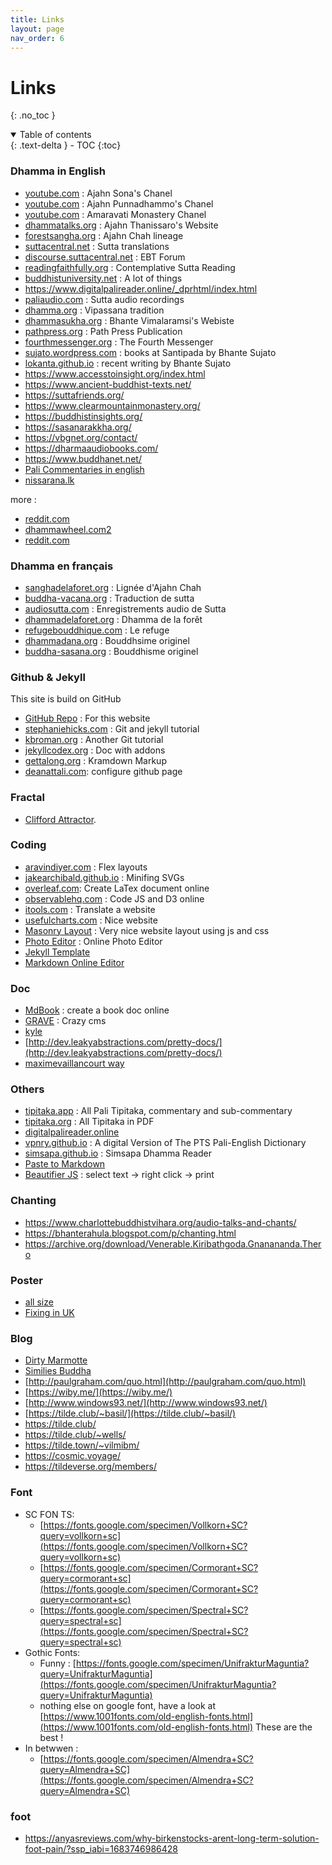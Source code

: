```yaml
---
title: Links 
layout: page
nav_order: 6
---
```


# Links
{: .no_toc }

<details open markdown="block">
  <summary>
    Table of contents
  </summary>
  {: .text-delta }
- TOC
{:toc}
</details>


### Dhamma in English

- [youtube.com](https://www.youtube.com/channel/UCCRXOn6Tsrgm9gJR4z3qLZA) : Ajahn Sona's Chanel
- [youtube.com](https://www.youtube.com/c/AjahnPunnadhammo) : Ajahn Punnadhammo's Chanel
- [youtube.com](https://www.youtube.com/channel/UCsgmmAelfZ2kfXZ08xlHpDw) : Amaravati Monastery Chanel
- [dhammatalks.org](http://www.dhammatalks.org) : Ajahn Thanissaro's Website
- [forestsangha.org](http://www.forestsangha.org) : Ajahn Chah lineage
- [suttacentral.net](http://www.suttacentral.net) : Sutta translations
- [discourse.suttacentral.net](https://discourse.suttacentral.net/) : EBT Forum
- [readingfaithfully.org](https://readingfaithfully.org/) : Contemplative Sutta Reading
- [buddhistuniversity.net](https://buddhistuniversity.net/) : A lot of things
- https://www.digitalpalireader.online/_dprhtml/index.html
- [paliaudio.com](http://www.paliaudio.com) : Sutta audio recordings
- [dhamma.org](http://www.dhamma.org) : Vipassana tradition
- [dhammasukha.org](http://www.dhammasukha.org) : Bhante Vimalaramsi's Webiste
- [pathpress.org](https://pathpress.org/) : Path Press Publication
- [fourthmessenger.org](https://www.fourthmessenger.org/) : The Fourth Messenger
- [sujato.wordpress.com](https://sujato.wordpress.com/2012/10/03/my-books-at-santipada/) : books at Santipada by Bhante Sujato
- [lokanta.github.io](https://lokanta.github.io/writings/) : recent writing by Bhante Sujato
- https://www.accesstoinsight.org/index.html
- https://www.ancient-buddhist-texts.net/
- https://suttafriends.org/
- https://www.clearmountainmonastery.org/
- https://buddhistinsights.org/
- https://sasanarakkha.org/
- https://vbgnet.org/contact/
- https://dharmaaudiobooks.com/
- https://www.buddhanet.net/
- [Pali Commentaries in english](https://archive.org/details/PaliCommentariesCollection/00%20Vinaya%20Commentary%2C%20Samantapasadika%2C%20Shan-Chien-P%27i-P%27o-Sha%2C%20Sanghabhadra%27s%20Chinese%20Samantapasadika%20%28tr.%20by%20Prof.%20P.V.%20Bapat%20and%20Prof.%20A.%20Hirakawa%29%20%28652p%29/page/472/mode/2up)
- [nissarana.lk](https://www.nissarana.lk/audio-and-publications/publications-english/)

more : 
- [reddit.com](https://www.reddit.com/r/theravada/wiki/index/?utm_source=share&utm_medium=ios_app&utm_name=iossmf)
- [dhammawheel.com2](https://www.dhammawheel.com/viewtopic.php?f=13&t=3012)
- [reddit.com](https://www.reddit.com/r/theravada/comments/y0h1n2/theravada_resources/)

### Dhamma en français

- [sanghadelaforet.org](http://www.sanghadelaforet.org) : Lignée d'Ajahn Chah
- [buddha-vacana.org](http://www.buddha-vacana.org/fr/) : Traduction de sutta
- [audiosutta.com](http://www.audiosutta.com) : Enregistrements audio de Sutta
- [dhammadelaforet.org](http://www.dhammadelaforet.org) : Dhamma de la forêt
- [refugebouddhique.com](http://www.refugebouddhique.com/) : Le refuge
- [dhammadana.org](http://www.dhammadana.org) : Bouddhsime originel
- [buddha-sasana.org](http://buddha-sasana.org/) : Bouddhisme originel

### Github & Jekyll

This site is build on GitHub

- [GitHub Repo](https://github.com/fractalcitta/fractalcitta.github.io) : For this website
- [stephaniehicks.com](http://www.stephaniehicks.com/githubPages_tutorial/pages/githubpages-jekyll.html) : Git and jekyll tutorial
- [kbroman.org](https://kbroman.org/github_tutorial/pages/init.html) : Another Git tutorial
- [jekyllcodex.org](https://jekyllcodex.org/) : Doc with addons
- [gettalong.org](https://kramdown.gettalong.org/quickref.html) : Kramdown Markup
- [deanattali.com](https://deanattali.com/blog/multiple-github-pages-domains/#step2): configure github page

### Fractal

- [Clifford Attractor](https://observablehq.com/@mbostock/clifford-attractor-iii?collection=@observablehq/webgl).

### Coding

- [aravindiyer.com](https://www.aravindiyer.com/posts/equal-height-image-gallery) : Flex layouts
- [jakearchibald.github.io](https://jakearchibald.github.io/svgomg/) : Minifing SVGs
- [overleaf.com](https://fr.overleaf.com/): Create LaTex document online
- [observablehq.com](https://observablehq.com/) : Code JS and D3 online
- [itools.com](http://itools.com/tool/google-translate-web-page-translator) : Translate a website
- [usefulcharts.com](https://usefulcharts.com/) : Nice website
- [Masonry Layout](https://masonry.desandro.com/) : Very nice website layout using js and css
- [Photo Editor](https://pixlr.com/) : Online Photo Editor
- [Jekyll Template](https://chrisbobbe.github.io/jekyll-theme-prologue)
- [Markdown Online Editor](https://pandao.github.io/editor.md/en.html)

### Doc

- [MdBook](https://rust-lang.github.io/mdBook/index.html) : create a book doc online
- [GRAVE](https://learn.getgrav.org/17) : Crazy cms
- [kyle](https://github.com/kylelobo/The-Documentation-Compendium)
- [http://dev.leakyabstractions.com/pretty-docs/](http://dev.leakyabstractions.com/pretty-docs/)
- [maximevaillancourt way](https://github.com/maximevaillancourt/digital-garden-jekyll-template?ref=jekyll-themes.com)

### Others

- [tipitaka.app](https://tipitaka.app/) : All Pali Tipitaka, commentary and sub-commentary
- [tipitaka.org](https://tipitaka.org/pdf/romn/) : All Tipitaka in PDF 
- [digitalpalireader.online](https://www.digitalpalireader.online/_dprhtml/index.html)
- [vpnry.github.io](https://vpnry.github.io/ptsped/) : A digital Version of The PTS Pali-English Dictionary
- [simsapa.github.io](vpnry.github.io) : Simsapa Dhamma Reader
- [Paste to Markdown](https://euangoddard.github.io/clipboard2markdown/) 
- [Beautifier JS](https://beautifier.io/) : select text -> right click -> print

### Chanting

- https://www.charlottebuddhistvihara.org/audio-talks-and-chants/
- https://bhanterahula.blogspot.com/p/chanting.html
- https://archive.org/download/Venerable.Kiribathgoda.Gnanananda.Thero

### Poster

- [all size](https://www.bannerworld.co.uk/product/a0-satin-poster-printing/)
- [Fixing in UK](https://www.hfe-signs.co.uk/accessories-fixings.php)

### Blog

- [Dirty Marmotte](http://dirtymarmotte.net/)
- [Similies Buddha](https://buddhistuniversity.net/content/monographs/similes-of-the-buddha_hecker)
- [http://paulgraham.com/quo.html](http://paulgraham.com/quo.html)
- [https://wiby.me/](https://wiby.me/)
- [http://www.windows93.net/](http://www.windows93.net/)
- [https://tilde.club/~basil/](https://tilde.club/~basil/)
- https://tilde.club/
- https://tilde.club/~wells/
- https://tilde.town/~vilmibm/
- https://cosmic.voyage/
- https://tildeverse.org/members/

### Font

- SC FON  TS:
  - [https://fonts.google.com/specimen/Vollkorn+SC?query=vollkorn+sc](https://fonts.google.com/specimen/Vollkorn+SC?query=vollkorn+sc)
  - [https://fonts.google.com/specimen/Cormorant+SC?query=cormorant+sc](https://fonts.google.com/specimen/Cormorant+SC?query=cormorant+sc)
  - [https://fonts.google.com/specimen/Spectral+SC?query=spectral+sc](https://fonts.google.com/specimen/Spectral+SC?query=spectral+sc)
- Gothic Fonts: 
  - Funny : [https://fonts.google.com/specimen/UnifrakturMaguntia?query=UnifrakturMaguntia](https://fonts.google.com/specimen/UnifrakturMaguntia?query=UnifrakturMaguntia)
  - nothing else on google font, have a look at [https://www.1001fonts.com/old-english-fonts.html](https://www.1001fonts.com/old-english-fonts.html) These are the best !
- In betwwen : 
  - [https://fonts.google.com/specimen/Almendra+SC?query=Almendra+SC](https://fonts.google.com/specimen/Almendra+SC?query=Almendra+SC)

### foot

- https://anyasreviews.com/why-birkenstocks-arent-long-term-solution-foot-pain/?ssp_iabi=1683746986428

